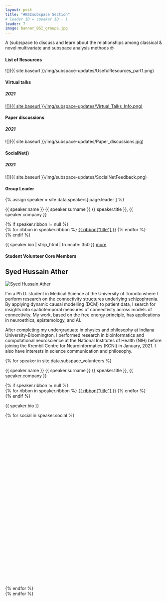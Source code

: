 ```yaml
---
layout: post
title: "#BSIsubspace Section"
# leader ID = speaker ID - 1
leader: 7
image: banner_BSI_groups.jpg
---
```


A (sub)space to discuss and learn about the relationships among classical & novel multivariate and subspace analysis methods 🤓


#### List of Resources
![]({{ site.baseurl }}/img/subspace-updates/UsefulResources_part1.png)

<!-- #### Journal Club Info 
[Coming soon] -->

#### Virtual talks
##### 2021
[![]({{ site.baseurl }}/img/subspace-updates/Virtual_Talks_Info.png)](https://www.youtube.com/playlist?list=PLADTemYh-7P3ih6KDbhvLEzsGnYcoez_x)


#### Paper discussions
##### 2021
![]({{ site.baseurl }}/img/subspace-updates/Paper_discussions.jpg)

#### SocialNet()
##### 2021
![]({{ site.baseurl }}/img/subspace-updates/SocialNetFeedback.png)

#### Group Leader
<div class="text-left people-modal">
    <div class="modal-body">
        <div class="people-details">
            <div class="row">
                <div class="col-md-2 col-sm-2">
                    {% assign speaker = site.data.speakers[ page.leader ] %}
                    <div class="flow-img img-circle people-img" style="background-image: url({{ site.baseurl | append: '/img/people/' | append: speaker.thumbnailUrl }})"></div>
                </div>
                <div class="col-md-10 col-sm-10 details">
                    <p class="name">{{ speaker.name }} {{ speaker.surname }}
                        <span class="position">{{ speaker.title }}, {{ speaker.company }}</span>
                    </p>
                    {% if speaker.ribbon != null %}
                    <div class="modal-ribbon-wrapper">
                        {% for ribbon in speaker.ribbon %}
                            <a class="modal-ribbon" href="{{ ribbon["url"] }}" target="_blank">{{ ribbon["title"] }}</a>   
                        {% endfor %}
                    </div>
                    {% endif %}
                    <p class="about">{{ speaker.bio | strip_html | truncate: 350 }} <a href="/team">more</a></p>
                </div>
            </div>
        </div>
    </div>

</div>

#### Student Volunteer Core Members
<!-- Volunteer section begins -->

## Syed Hussain Ather

![Syed Hussain Ather](/img/people/sha.png)

I'm a Ph.D. student in Medical Science at the University of Toronto where I perform research on the connectivity structures underlying schizophrenia. By applying dynamic causal modelling (DCM) to patient data, I search for insights into spatiotemporal measures of connectivity across models of connectivity. My work, based on the free energy principle, has applications in neuroethics, epistemology, and AI.

After completing my undergraduate in physics and philosophy at Indiana University-Bloomington, I performed research in bioinformatics and computational neuroscience at the National Institutes of Health (NIH) before joining the Krembil Centre for Neuroinformatics (KCNI) in January, 2021. I also have interests in science communication and philosophy.

{% for speaker in site.data.subspace_volunteers %}
<div class="text-left people-modal">
    <div class="modal-body">
        <div class="people-details">
            <div class="row">
                <div class="col-md-2 col-sm-2">
                    <div class="flow-img img-circle people-img" style="background-image: url({{ site.baseurl | append: '/img/people/' | append: speaker.thumbnailUrl }})"></div>
                </div>
                <div class="col-md-10 col-sm-10 details">
                    <p class="name">{{ speaker.name }} {{ speaker.surname }}
                        <span class="position">{{ speaker.title }}, {{ speaker.company }}</span>
                    </p>
                    {% if speaker.ribbon != null %}
                    <div class="modal-ribbon-wrapper">
                        {% for ribbon in speaker.ribbon %}
                            <a class="modal-ribbon" href="{{ ribbon["url"] }}" target="_blank">{{ ribbon["title"] }}</a>   
                        {% endfor %}
                    </div>
                    {% endif %}                    
                    <p class="about">{{ speaker.bio }}</p>
                    {% for social in speaker.social %}
                    <a href="{{ social["link"] }}" target="_blank">
                        <svg class="icon icon-{{ social["name"] }}" viewBox="0 0 30 32">
                            <use xlink:href="{{ site.baseurl }}/img/sprites/sprites.svg#icon-{{ social["name"] }}"></use>
                        </svg>
                    </a>
                    {% endfor %}
                </div>
            </div>
        </div>
    </div>
</div>
{% endfor %}
